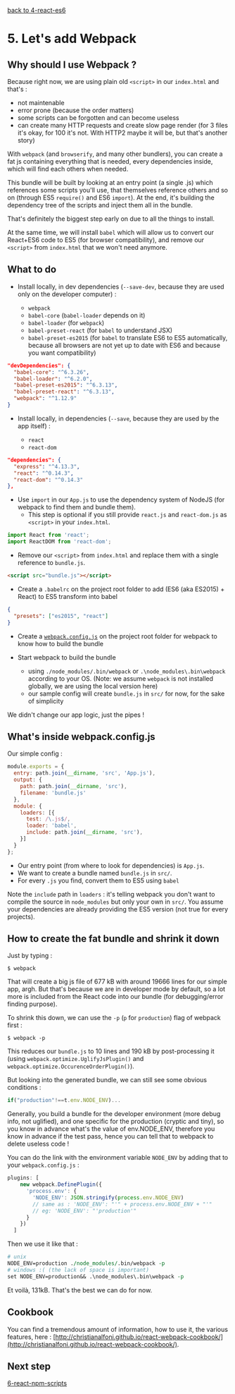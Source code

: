 [back to 4-react-es6](https://github.com/chtefi/react-stack-step-by-step/tree/4-react-es6/)

# 5. Let's add Webpack

## Why should I use Webpack ?

Because right now, we are using plain old `<script>` in our `index.html` and that's :

- not maintenable
- error prone (because the order matters)
- some scripts can be forgotten and can become useless
- can create many HTTP requests and create slow page render (for 3 files it's okay, for 100 it's not. With HTTP2 maybe it will be, but that's another story)

With `webpack` (and `browserify`, and many other bundlers), you can create a fat js containing everything that is needed, every dependencies inside, which will find each others when needed.

This bundle will be built by looking at an entry point (a single .js) which references some scripts you'll use, that themselves reference others and so on (through ES5 `require()` and ES6 `import`). At the end, it's building the dependency tree of the scripts and inject them all in the bundle.

That's definitely the biggest step early on due to all the things to install.

At the same time, we will install `babel` which will allow us to convert our React+ES6 code to ES5 (for browser compatibility), and remove our `<script>` from `index.html` that we won't need anymore.

## What to do

- Install locally, in dev dependencies (`--save-dev`, because they are used only on the developer computer) :

  - `webpack`
  - `babel-core` (`babel-loader` depends on it)
  - `babel-loader` (for `webpack`)
  - `babel-preset-react` (for `babel` to understand JSX)
  - `babel-preset-es2015` (for `babel` to translate ES6 to ES5 automatically, because all browsers are not yet up to date with ES6 and because you want compatibility)

```json
"devDependencies": {
  "babel-core": "^6.3.26",
  "babel-loader": "^6.2.0",
  "babel-preset-es2015": "^6.3.13",
  "babel-preset-react": "^6.3.13",
  "webpack": "^1.12.9"
}
```

- Install locally, in dependencies (`--save`, because they are used by the app itself) :

  - `react`
  - `react-dom`

```json
"dependencies": {
  "express": "^4.13.3",
  "react": "^0.14.3",
  "react-dom": "^0.14.3"
},
```

- Use `import` in our `App.js` to use the dependency system of NodeJS (for webpack to find them and bundle them).
  - This step is optional if you still provide `react.js` and `react-dom.js` as `<script>` in your `index.html`.
```js
import React from 'react';
import ReactDOM from 'react-dom';
````

- Remove our `<script>` from `index.html` and replace them with a single reference to `bundle.js`.
```html
<script src="bundle.js"></script>
```

- Create a `.babelrc` on the project root folder to add (ES6 (aka ES2015) + React) to ES5 transform into babel

```json
{
  "presets": ["es2015", "react"]
}
```

- Create a [`webpack.config.js`](https://github.com/chtefi/react-boilerplates/tree/5-react-webpack#whats-inside-webpackconfigjs) on the project root folder for webpack to know how to build the bundle

- Start webpack to build the bundle
  - using `./node_modules/.bin/webpack` or `.\node_modules\.bin\webpack` according to your OS. (Note: we assume `webpack` is not installed globally, we are using the local version here)
  - our sample config will create `bundle.js` in `src/` for now, for the sake of simplicity

We didn't change our app logic, just the pipes !

## What's inside webpack.config.js

Our simple config : 

```js
module.exports = {
  entry: path.join(__dirname, 'src', 'App.js'),
  output: {
    path: path.join(__dirname, 'src'),
    filename: 'bundle.js'
  },
  module: {
    loaders: [{
      test: /\.js$/,
      loader: 'babel',
      include: path.join(__dirname, 'src'),
    }]
  }
};
```

- Our entry point (from where to look for dependencies) is `App.js`.
- We want to create a bundle named `bundle.js` in `src/`.
- For every `.js` you find, convert them to ES5 using `babel`

Note the `include` path in `loaders` : it's telling webpack you don't want to compile the source in `node_modules` but only your own in `src/`. You assume your dependencies are already providing the ES5 version (not true for every projects).

## How to create the fat bundle and shrink it down

Just by typing :

```
$ webpack
```

That will create a big js file of 677 kB with around 19666 lines for our simple app, argh. But that's because we are in developer mode by default, so a lot more is included from the React code into our bundle (for debugging/error finding purpose).

To shrink this down, we can use the `-p` (`p` for `production`) flag of webpack first :

```
$ webpack -p
```

This reduces our `bundle.js` to 10 lines and 190 kB by post-processing it (using `webpack.optimize.UglifyJsPlugin()` and `webpack.optimize.OccurenceOrderPlugin()`).

But looking into the generated bundle, we can still see some obvious conditions :

```js
if("production"!==t.env.NODE_ENV)...
```

Generally, you build a bundle for the developer environment (more debug info, not uglified), and one specific for the production (cryptic and tiny), so you know in advance what's the value of env.NODE_ENV, therefore you know in advance if the test pass, hence you can tell that to webpack to delete useless code !

You can do the link with the environment variable `NODE_ENV` by adding that to your `webpack.config.js` :

```js
plugins: [
    new webpack.DefinePlugin({
      'process.env': {
        'NODE_ENV': JSON.stringify(process.env.NODE_ENV)
        // same as : 'NODE_ENV': "'" + process.env.NODE_ENV + "'"
        // eg: 'NODE_ENV': "'production'"
      }
    })
  ]
```

Then we use it like that :

```perl
# unix
NODE_ENV=production ./node_modules/.bin/webpack -p
# windows :( (the lack of space is important)
set NODE_ENV=production&& .\node_modules\.bin\webpack -p
```

Et voilà, 131kB. That's the best we can do for now.

## Cookbook

You can find a tremendous amount of information, how to use it, the various features, here : [http://christianalfoni.github.io/react-webpack-cookbook/](http://christianalfoni.github.io/react-webpack-cookbook/).

## Next step

[6-react-npm-scripts](https://github.com/chtefi/react-stack-step-by-step/tree/6-react-npm-scripts)
